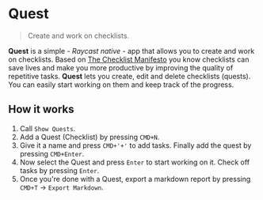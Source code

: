 # Quest

> Create and work on checklists.

**Quest** is a simple - *Raycast native* - app that allows you to create and work on checklists. Based on [The Checklist Manifesto](https://en.wikipedia.org/wiki/The_Checklist_Manifesto) you know checklists can save lives and make you more productive by improving the quality of repetitive tasks. **Quest** lets you create, edit and delete checklists (quests). You can easily start working on them and keep track of the progress.

## How it works

1. Call `Show Quests`.
2. Add a Quest (Checklist) by pressing `CMD+N`.
3. Give it a name and press `CMD+'+'` to add tasks. Finally add the quest by pressing `CMD+Enter`.
4. Now select the Quest and press `Enter` to start working on it. Check off tasks by pressing `Enter`.
5. Once you're done with a Quest, export a markdown report by pressing `CMD+T` → `Export Markdown`.